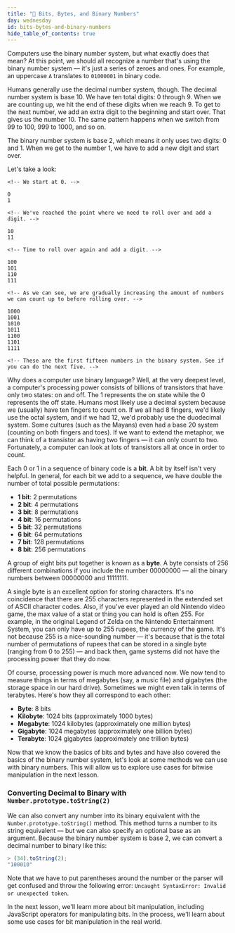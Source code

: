 ```yaml
---
title: "📓 Bits, Bytes, and Binary Numbers"
day: wednesday
id: bits-bytes-and-binary-numbers
hide_table_of_contents: true
---
```


Computers use the binary number system, but what exactly does that mean? At this point, we should all recognize a number that's using the binary number system — it's just a series of zeroes and ones. For example, an uppercase `A` translates to `01000001` in binary code.

Humans generally use the decimal number system, though. The decimal number system is base 10. We have ten total digits: 0 through 9. When we are counting up, we hit the end of these digits when we reach 9. To get to the next number, we add an extra digit to the beginning and start over. That gives us the number 10. The same pattern happens when we switch from 99 to 100, 999 to 1000, and so on.

The binary number system is base 2, which means it only uses two digits: 0 and 1. When we get to the number 1, we have to add a new digit and start over.

Let's take a look:

```
<!-- We start at 0. -->

0
1

<!-- We've reached the point where we need to roll over and add a digit. -->

10
11

<!-- Time to roll over again and add a digit. -->

100
101
110
111

<!-- As we can see, we are gradually increasing the amount of numbers we can count up to before rolling over. -->

1000
1001
1010
1011
1100
1101
1111

<!-- These are the first fifteen numbers in the binary system. See if you can do the next five. -->
```

Why does a computer use binary language? Well, at the very deepest level, a computer's processing power consists of billions of transistors that have only two states: on and off. The 1 represents the on state while the 0 represents the off state. Humans most likely use a decimal system because we (usually) have ten fingers to count on. If we all had 8 fingers, we'd likely use the octal system, and if we had 12, we'd probably use the duodecimal system. Some cultures (such as the Mayans) even had a base 20 system (counting on both fingers and toes). If we want to extend the metaphor, we can think of a transistor as having two fingers — it can only count to two. Fortunately, a computer can look at lots of transistors all at once in order to count.

Each 0 or 1 in a sequence of binary code is a **bit**. A bit by itself isn't very helpful. In general, for each bit we add to a sequence, we have double the number of total possible permutations:

* **1 bit**: 2 permutations
* **2 bit**: 4 permutations
* **3 bit**: 8 permutations
* **4 bit**: 16 permutations
* **5 bit**: 32 permutations
* **6 bit**: 64 permutations
* **7 bit**: 128 permutations
* **8 bit**: 256 permutations

A group of eight bits put together is known as a **byte**. A byte consists of 256 different combinations if you include the number 00000000 — all the binary numbers between 00000000 and 11111111.

A single byte is an excellent option for storing characters. It's no coincidence that there are 255 characters represented in the extended set of ASCII character codes. Also, if you've ever played an old Nintendo video game, the max value of a stat or thing you can hold is often 255. For example, in the original Legend of Zelda on the Nintendo Entertainment System, you can only have up to 255 rupees, the currency of the game. It's not because 255 is a nice-sounding number — it's because that is the total number of permutations of rupees that can be stored in a single byte (ranging from 0 to 255) — and back then, game systems did not have the processing power that they do now.

Of course, processing power is much more advanced now. We now tend to measure things in terms of megabytes (say, a music file) and gigabytes (the storage space in our hard drive). Sometimes we might even talk in terms of terabytes. Here's how they all correspond to each other:

* **Byte**: 8 bits
* **Kilobyte**: 1024 bits (approximately 1000 bytes)
* **Megabyte**: 1024 kilobytes (approximately one million bytes)
* **Gigabyte**: 1024 megabytes (approximately one billion bytes)
* **Terabyte**: 1024 gigabytes (approximately one trillion bytes)

Now that we know the basics of bits and bytes and have also covered the basics of the binary number system, let's look at some methods we can use with binary numbers. This will allow us to explore use cases for bitwise manipulation in the next lesson.

### Converting Decimal to Binary with `Number.prototype.toString(2)`

We can also convert any number into its binary equivalent with the `Number.prototype.toString()` method. This method turns a number to its string equivalent — but we can also specify an optional base as an argument. Because the binary number system is base 2, we can convert a decimal number to binary like this:

```js
> (34).toString(2);
"100010"
```

Note that we have to put parentheses around the number or the parser will get confused and throw the following error: `Uncaught SyntaxError: Invalid or unexpected token`.

In the next lesson, we'll learn more about bit manipulation, including JavaScript operators for manipulating bits. In the process, we'll learn about some use cases for bit manipulation in the real world.
